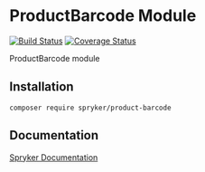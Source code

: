 # ProductBarcode Module
[![Build Status](https://travis-ci.org/spryker/product-barcode.svg)](https://travis-ci.org/spryker/product-barcode)
[![Coverage Status](https://coveralls.io/repos/github/spryker/product-barcode/badge.svg)](https://coveralls.io/github/spryker/product-barcode)

ProductBarcode module

## Installation

```
composer require spryker/product-barcode
```

## Documentation

[Spryker Documentation](https://academy.spryker.com/developing_with_spryker/module_guide/modules.html)

